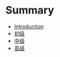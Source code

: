 # Summary

* [Introduction](README.md)
* [初级](chapter1.md)
* [中级](nei-rong-guan-li.md)
* [高级](gao-ji.md)

